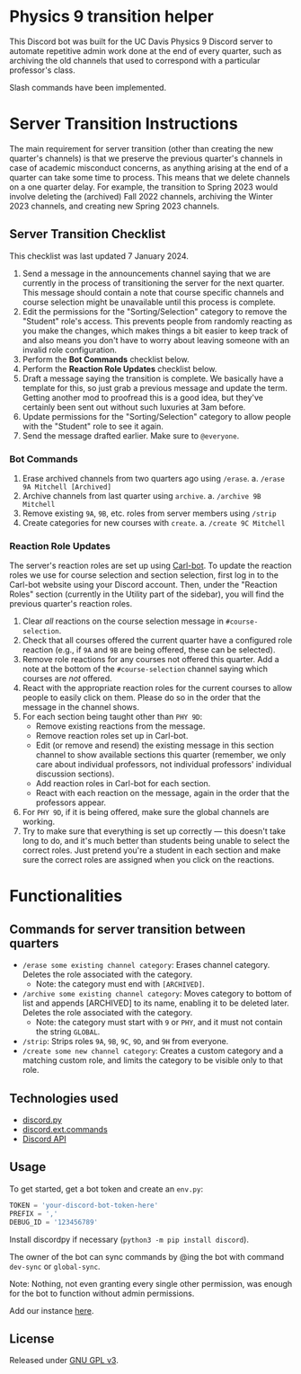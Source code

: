 # Physics 9 transition helper 
This Discord bot was built for the UC Davis Physics 9 Discord server to automate
repetitive admin work done at the end of every quarter, such as archiving the
old channels that used to correspond with a particular professor's class.

Slash commands have been implemented.


# Server Transition Instructions
The main requirement for server transition (other than creating the new
quarter's channels) is that we preserve the previous quarter's channels in case
of academic misconduct concerns, as anything arising at the end of a quarter can
take some time to process. This means that we delete channels on a one
quarter delay. For example, the transition to Spring 2023 would
involve deleting the (archived) Fall 2022 channels, archiving the Winter 2023
channels, and creating new Spring 2023 channels.


## Server Transition Checklist
This checklist was last updated 7 January 2024.

1. Send a message in the announcements channel saying that we are currently in
   the process of transitioning the server for the next quarter. This message
   should contain a note that course specific channels and course selection
   might be unavailable until this process is complete.
2. Edit the permissions for the "Sorting/Selection" category to remove the
   "Student" role's access. This prevents people from randomly reacting as you
   make the changes, which makes things a bit easier to keep track of and also
   means you don't have to worry about leaving someone with an invalid role
   configuration.
3. Perform the **Bot Commands** checklist below.
4. Perform the **Reaction Role Updates** checklist below.
5. Draft a message saying the transition is complete. We basically have a
   template for this, so just grab a previous message and update the term.
   Getting another mod to proofread this is a good idea, but they've certainly
   been sent out without such luxuries at 3am before.
6. Update permissions for the "Sorting/Selection" category to allow people with
   the "Student" role to see it again.
7. Send the message drafted earlier. Make sure to `@everyone`.

### Bot Commands
1. Erase archived channels from two quarters ago using `/erase`.
     a. `/erase 9A Mitchell [Archived]`
2. Archive channels from last quarter using `archive`.
     a. `/archive 9B Mitchell`
3. Remove existing `9A`, `9B`, etc. roles from server members using `/strip`
4. Create categories for new courses with `create`.
     a. `/create 9C Mitchell`

### Reaction Role Updates
The server's reaction roles are set up using [Carl-bot](https://carl.gg). To
update the reaction roles we use for course selection and section selection,
first log in to the Carl-bot website using your Discord account. Then, under
the "Reaction Roles" section (currently in the Utility part of the sidebar),
you will find the previous quarter's reaction roles.

1. Clear *all* reactions on the course selection message in `#course-selection`.
2. Check that all courses offered the current quarter have a configured role
   reaction (e.g., if `9A` and `9B` are being offered, these can be selected).
3. Remove role reactions for any courses not offered this quarter. Add a note at
   the bottom of the `#course-selection` channel saying which courses are *not*
   offered.
4. React with the appropriate reaction roles for the current courses to allow
   people to easily click on them. Please do so in the order that the message in
   the channel shows.
5. For each section being taught other than `PHY 9D`:
     - Remove existing reactions from the message.
     - Remove reaction roles set up in Carl-bot.
     - Edit (or remove and resend) the existing message in this section channel
       to show available sections this quarter (remember, we only care about
       individual professors, not individual professors' individual discussion
       sections).
     - Add reaction roles in Carl-bot for each section.
     - React with each reaction on the message, again in the order that the
       professors appear.
6. For `PHY 9D`, if it is being offered, make sure the global channels are
   working.
7. Try to make sure that everything is set up correctly — this doesn't take long
   to do, and it's much better than students being unable to select the correct
   roles. Just pretend you're a student in each section and make sure the
   correct roles are assigned when you click on the reactions.


# Functionalities
## Commands for server transition between quarters
* `/erase some existing channel category`: Erases channel category.
  Deletes the role associated with the category.
    * Note: the category must end with `[ARCHIVED]`.
* `/archive some existing channel category`: Moves category to bottom of list and
  appends [ARCHIVED] to its name, enabling it to be deleted later.
  Deletes the role associated with the category.
    * Note: the category must start with `9` or `PHY`, and it must not
      contain the string `GLOBAL`.
* `/strip`: Strips roles `9A`, `9B`, `9C`, `9D`, and `9H` from everyone.
* `/create some new channel category`: Creates a custom category and a matching
  custom role, and limits the category to be visible only to that role.


## Technologies used
- [discord.py](https://discordpy.readthedocs.io/en/latest/index.html)
- [discord.ext.commands](https://discordpy.readthedocs.io/en/latest/ext/commands/index.html)
- [Discord API](https://discord.com/developers/docs/intro)


## Usage
To get started, get a bot token and create an `env.py`:
```py
TOKEN = 'your-discord-bot-token-here'
PREFIX = ','
DEBUG_ID = '123456789'
```

Install discordpy if necessary (`python3 -m pip install discord`).

The owner of the bot can sync commands by @ing the bot with command `dev-sync` 
or `global-sync`.

Note: Nothing, not even granting every single other permission, was enough for
the bot to function without admin permissions.

Add our instance
[here](https://discord.com/api/oauth2/authorize?client_id=724415454604689421&permissions=8&scope=bot).


## License
Released under [GNU GPL v3](https://www.gnu.org/licenses/gpl-3.0.en.html). 

